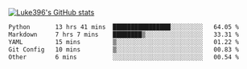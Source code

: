 [![Luke396's GitHub stats](https://github-readme-stats.vercel.app/api?username=luke396&show_icons=true&theme=synthwave&hide=stars)](https://github.com/anuraghazra/github-readme-stats)

<!--START_SECTION:waka-->

```txt
Python       13 hrs 41 mins  ████████████████░░░░░░░░░   64.05 %
Markdown     7 hrs 7 mins    ████████▒░░░░░░░░░░░░░░░░   33.31 %
YAML         15 mins         ▒░░░░░░░░░░░░░░░░░░░░░░░░   01.22 %
Git Config   10 mins         ▒░░░░░░░░░░░░░░░░░░░░░░░░   00.83 %
Other        6 mins          ░░░░░░░░░░░░░░░░░░░░░░░░░   00.54 %
```

<!--END_SECTION:waka-->

<!--
**luke396/luke396** is a ✨ _special_ ✨ repository because its `README.md` (this file) appears on your GitHub profile.

Here are some ideas to get you started:

- 🔭 I’m currently working on ...
- 🌱 I’m currently learning ...
- 👯 I’m looking to collaborate on ...
- 🤔 I’m looking for help with ...
- 💬 Ask me about ...
- 📫 How to reach me: ...
- 😄 Pronouns: ...
- ⚡ Fun fact: ...
-->

